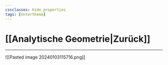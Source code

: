 ```yaml
---
cssclasses: hide_properties
tags: [Unterthema]
---
```


# [[Analytische Geometrie|Zurück]]

___

![[Pasted image 20240103115716.png]]
